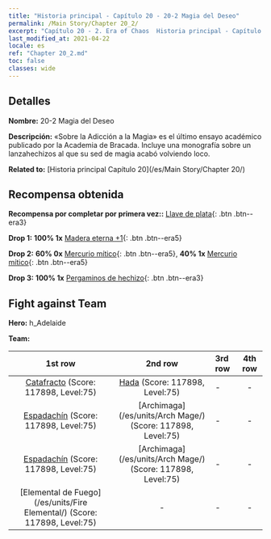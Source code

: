 ```yaml
---
title: "Historia principal - Capítulo 20 - 20-2 Magia del Deseo"
permalink: /Main Story/Chapter 20_2/
excerpt: "Capítulo 20 - 2. Era of Chaos  Historia principal - Capítulo 20_2. 20-2 Magia del Deseo"
last_modified_at: 2021-04-22
locale: es
ref: "Chapter 20_2.md"
toc: false
classes: wide
---
```


## Detalles

 **Nombre:** 20-2 Magia del Deseo

 **Descripción:** «Sobre la Adicción a la Magia» es el último ensayo académico publicado por la Academia de Bracada. Incluye una monografía sobre un lanzahechizos al que su sed de magia acabó volviendo loco.

 **Related to:** [Historia principal Capítulo 20](/es/Main Story/Chapter 20/)

## Recompensa obtenida

 **Recompensa por completar por primera vez::** [Llave de plata](/ItemsES/con_693/){: .btn .btn--era3}

 **Drop 1:** **100% 1x** [Madera eterna +1](/ItemsES/mat_69/){: .btn .btn--era5}

 **Drop 2:** **60% 0x** [Mercurio mítico](/ItemsES/mat_63/){: .btn .btn--era5}, **40% 1x** [Mercurio mítico](/ItemsES/mat_63/){: .btn .btn--era5}

 **Drop 3:** **100% 1x** [Pergaminos de hechizo](/ItemsES/con_694/){: .btn .btn--era3}


## Fight against Team
 **Hero:** h_Adelaide

 **Team:**


  | 1st row | 2nd row | 3rd row | 4th row |
  |:----:|:----:|:----|:----:|
  | [Catafracto](/es/units/Cavalier/) (Score: 117898, Level:75)  | [Hada](/es/units/Sprite/) (Score: 117898, Level:75)  | - | - |
  | [Espadachín](/es/units/Swordsman/) (Score: 117898, Level:75)  | [Archimaga](/es/units/Arch Mage/) (Score: 117898, Level:75)  | - | - |
  | [Espadachín](/es/units/Swordsman/) (Score: 117898, Level:75)  | [Archimaga](/es/units/Arch Mage/) (Score: 117898, Level:75)  | - | - |
  | [Elemental de Fuego](/es/units/Fire Elemental/) (Score: 117898, Level:75)  | - | - | - |


